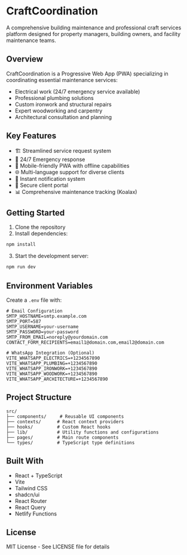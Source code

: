 # CraftCoordination

A comprehensive building maintenance and professional craft services platform designed for property managers, building owners, and facility maintenance teams.

## Overview

CraftCoordination is a Progressive Web App (PWA) specializing in coordinating essential maintenance services:
- Electrical work (24/7 emergency service available)
- Professional plumbing solutions
- Custom ironwork and structural repairs
- Expert woodworking and carpentry
- Architectural consultation and planning

## Key Features

- 🏗️ Streamlined service request system
- 🚨 24/7 Emergency response
- 📱 Mobile-friendly PWA with offline capabilities
- 🌐 Multi-language support for diverse clients
- 📧 Instant notification system
- 🔐 Secure client portal
- 📊 Comprehensive maintenance tracking (Koalax)

## Getting Started

1. Clone the repository
2. Install dependencies:
```bash
npm install
```
3. Start the development server:
```bash
npm run dev
```

## Environment Variables

Create a `.env` file with:

```env
# Email Configuration
SMTP_HOSTNAME=smtp.example.com
SMTP_PORT=587
SMTP_USERNAME=your-username
SMTP_PASSWORD=your-password
SMTP_FROM_EMAIL=noreply@yourdomain.com
CONTACT_FORM_RECIPIENTS=email1@domain.com,email2@domain.com

# WhatsApp Integration (Optional)
VITE_WHATSAPP_ELECTRICS=+1234567890
VITE_WHATSAPP_PLUMBING=+1234567890
VITE_WHATSAPP_IRONWORK=+1234567890
VITE_WHATSAPP_WOODWORK=+1234567890
VITE_WHATSAPP_ARCHITECTURE=+1234567890
```

## Project Structure

```
src/
├── components/     # Reusable UI components
├── contexts/      # React context providers
├── hooks/         # Custom React hooks
├── lib/           # Utility functions and configurations
├── pages/         # Main route components
└── types/         # TypeScript type definitions
```

## Built With

- React + TypeScript
- Vite
- Tailwind CSS
- shadcn/ui
- React Router
- React Query
- Netlify Functions

## License

MIT License - See LICENSE file for details